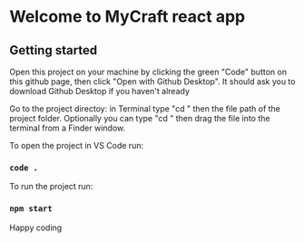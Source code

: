 # Welcome to MyCraft react app

## Getting started

Open this project on your machine by clicking the green "Code" button on this github page, then click "Open with Github Desktop". It should ask you to download Github Desktop if you haven't already

Go to the project directoy: in Terminal type "cd " then the file path of the project folder. Optionally you can type "cd " then drag the file into the terminal from a Finder window.

To open the project in VS Code run:

### `code .`

To run the project run:

### `npm start`

Happy coding
